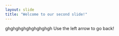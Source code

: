```yaml
---
layout: slide
title: "Welcome to our second slide!"
---
```

ghghghghghghghghgh
Use the left arrow to go back!
